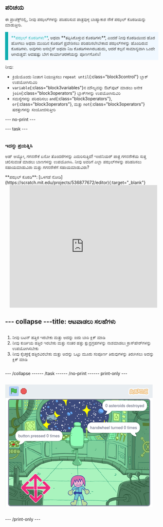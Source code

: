 ## ಪರಿಚಯ

ಈ ಪ್ರಾಜೆಕ್ಟ್‌ನಲ್ಲಿ, ನೀವು ಪಝಲ್‌ಗಳನ್ನು ಪರಿಹರಿಸುವ ಪಾತ್ರವುಳ್ಳ ಬಾಹ್ಯಾಕಾಶ ನೌಕೆ ಪಝಲ್‌ ಕೊಠಡಿಯನ್ನು ಮಾಡುತ್ತೀರಿ.

<p style="border-left: solid; border-width:10px; border-color: #0faeb0; background-color: aliceblue; padding: 10px;">
<span style="color: #0faeb0">**ಪಝಲ್‌ ಕೊಠಡಿಗಳು**</span>, ಅಥವಾ **ತಪ್ಪಿಸಿಕೊಳ್ಳುವ ಕೊಠಡಿಗಳು**, ಎಂದರೆ ನೀವು ಕೊಠಡಿಯಿಂದ ಹೊರ ಹೋಗಲು ಅಥವಾ ಮುಂದಿನ ಕೊಠಡಿಗೆ ಪ್ರವೇಶಿಸಲು ಪರಿಹರಿಸಲೇಬೇಕಾದ ಪಝಲ್‌ಗಳನ್ನು ಹೊಂದಿರುವ ಕೊಠಡಿಗಳು. ಅವುಗಳು ಆನಲೈನ್‌ ಅಥವಾ ನಿಜ ಕೊಠಡಿಗಳಾಗಿರಬಹುದು, ಆದರೆ ಕಲ್ಪನೆ ಸಾಮಾನ್ಯವಾಗಿ ಒಂದೇ ಆಗಿರುತ್ತದೆ: ಆದಷಷ್ಟು ಬೇಗ ಕಾರ್ಯಾಚರಣೆಯನ್ನು ಪೂರ್ಣಗೊಳಿಸಿ!
</p>

ನೀವು:
+ ಕ್ರಿಯೆಯೊಂದು ನಿಂತಾಗ ನಿಯಂತ್ರಿಸಲು `repeat until`{:class="block3control"} ಬ್ಲಾಕ್‌ ಉಪಯೋಗಿಸುವಿರಿ
+ `variable`{:class="block3variables"}ನ ಮೌಲ್ಯವನ್ನು ಔಟ್‌ಪುಟ್‌ ಮಾಡಲು ಅನೇಕ `join`{:class="block3operators"} ಬ್ಲಾಕ್‌ಗಳನ್ನು ಉಪಯೋಗಿಸುವಿರಿ
+ ಸಮಸ್ಯೆಗಳನ್ನು ಪರಿಹರಿಸಲು `and`{:class="block3operators"}, `or`{:class="block3operators"}, ಮತ್ತು `not`{:class="block3operators"} ಷರತ್ತುಗಳನ್ನು ಸಂಯೋಜಿಸುತ್ತೀರಿ

--- no-print ---

--- task ---

<div style="display: flex; flex-wrap: wrap">
<div style="flex-basis: 175px; flex-grow: 1">  

### ಇದನ್ನು ಪ್ರಯತ್ನಿಸಿ

ಅಹ್‌ ಅಯ್ಯೋ, ಗಗನನೌಕೆ ಏನೋ ತೊಂದರೆಗಳನ್ನು ಎದುರಿಸುತ್ತಿದೆ! ಇಂಜಿನಿಯರ್‌ ಪಾತ್ರ ಗಗನನೌಕೆಯ ಸುತ್ತ ಚಲಿಸುವಂತೆ ಮಾಡಲು ಬಾಣಗಳನ್ನು ಉಪಯೋಗಿಸಿ. ನೀವು ಅವರಿಗೆ ಎಲ್ಲಾ ಪಝಲ್‌ಗಳನ್ನು ಪರಿಹರಿಸಲು ಸಹಾಯಮಾಡುವಿರಾ ಮತ್ತು ಗಗನನೌಕೆಗೆ ಸಹಾಯಮಾಡುವಿರಾ?

</div>
<div>
**ಪಝಲ್‌ ಕೊಠಡಿ**: [ಒಳಗಡೆ ನೋಡಿ](https://scratch.mit.edu/projects/536877672/editor){:target="_blank"}
<div class="scratch-preview" style="margin-left: 15px;">
  <iframe allowtransparency="true" width="485" height="402" src="https://scratch.mit.edu/projects/embed/536877672/?autostart=false" frameborder="0"></iframe>
</div>

</div>

--- collapse ---
---
title: ಆಟವಾಡಲು ಸಲಹೆಗಳು
---

1. ನೀವು ಬಟನ್ ಹತ್ತಿರ ಇರಬೇಕು ಮತ್ತು ಅದನ್ನು ಐದು ಬಾರಿ ಕ್ಲಿಕ್ ಮಾಡಿ
2. ನೀವು ಕುರ್ಚಿಯ ಹತ್ತಿರ ಇರಬೇಕು ಮತ್ತು ನಂತರ ಹತ್ತು ಕ್ಷುದ್ರಗ್ರಹಗಳನ್ನು ನಾಶಮಾಡಲು ಕ್ರಾಸ್‌ಹೇರ್‌ಗಳನ್ನು ಉಪಯೋಗಿಸಬೇಕು
3. ನೀವು ಕೈಚಕ್ರಕ್ಕೆ ಹತ್ತಿರವಿರಬೇಕು ಮತ್ತು ಅದನ್ನು ಒಟ್ಟು ಮೂರು ಸಂಪೂರ್ಣ ತಿರುವುಗಳನ್ನು ತಿರುಗಿಸಲು ಅದನ್ನು ಕ್ಲಿಕ್‌ ಮಾಡಿ


--- /collapse ---

--- /task ---

--- /no-print ---

--- print-only ---

![ಪೂರ್ಣಗೊಂಡ ಪ್ರಾಜೆಕ್ಟ್](images/showcase_static.png)

--- /print-only ---


